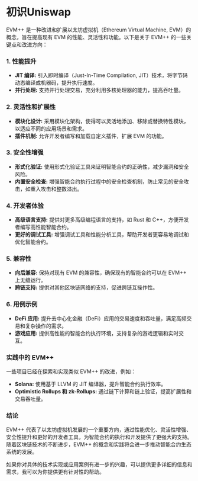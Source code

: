 # 初识Uniswap
EVM++ 是一种改进和扩展以太坊虚拟机（Ethereum Virtual Machine, EVM）的概念，旨在提高现有 EVM 的性能、灵活性和功能。以下是关于 EVM++ 的一些关键点和改进方向：

### 1. 性能提升
- **JIT 编译:** 引入即时编译（Just-In-Time Compilation, JIT）技术，将字节码动态编译成机器码，提升执行速度。
- **并行处理:** 支持并行处理交易，充分利用多核处理器的能力，提高吞吐量。

### 2. 灵活性和扩展性
- **模块化设计:** 采用模块化架构，使得可以灵活地添加、移除或替换特性模块，以适应不同的应用场景和需求。
- **插件机制:** 允许开发者编写和加载自定义插件，扩展 EVM 的功能。

### 3. 安全性增强
- **形式化验证:** 使用形式化验证工具来证明智能合约的正确性，减少漏洞和安全风险。
- **内置安全检查:** 增强智能合约执行过程中的安全检查机制，防止常见的安全攻击，如重入攻击和整数溢出。

### 4. 开发者体验
- **高级语言支持:** 提供对更多高级编程语言的支持，如 Rust 和 C++，方便开发者编写高性能智能合约。
- **更好的调试工具:** 增强调试工具和性能分析工具，帮助开发者更容易地调试和优化智能合约。

### 5. 兼容性
- **向后兼容:** 保持对现有 EVM 的兼容性，确保现有的智能合约可以在 EVM++ 上无缝运行。
- **跨链支持:** 提供对其他区块链网络的支持，促进跨链互操作性。

### 6. 用例示例
- **DeFi 应用:** 提升去中心化金融（DeFi）应用的交易速度和吞吐量，满足高频交易和复杂操作的需求。
- **游戏应用:** 提供高性能的智能合约执行环境，支持复杂的游戏逻辑和实时交互。

### 实践中的 EVM++
一些项目已经在探索和实现类似 EVM++ 的改进，例如：
- **Solana:** 使用基于 LLVM 的 JIT 编译器，提升智能合约执行效率。
- **Optimistic Rollups 和 zk-Rollups:** 通过链下计算和链上验证，提高扩展性和交易吞吐量。

### 结论
EVM++ 代表了以太坊虚拟机发展的一个重要方向，通过性能优化、灵活性增强、安全性提升和更好的开发者工具，为智能合约的执行和开发提供了更强大的支持。随着区块链技术的不断进步，EVM++ 的概念和实践将会进一步推动智能合约生态系统的发展。

如果你对具体的技术实现或应用案例有进一步的兴趣，可以提供更多详细的信息和需求，我可以为你提供更有针对性的帮助。